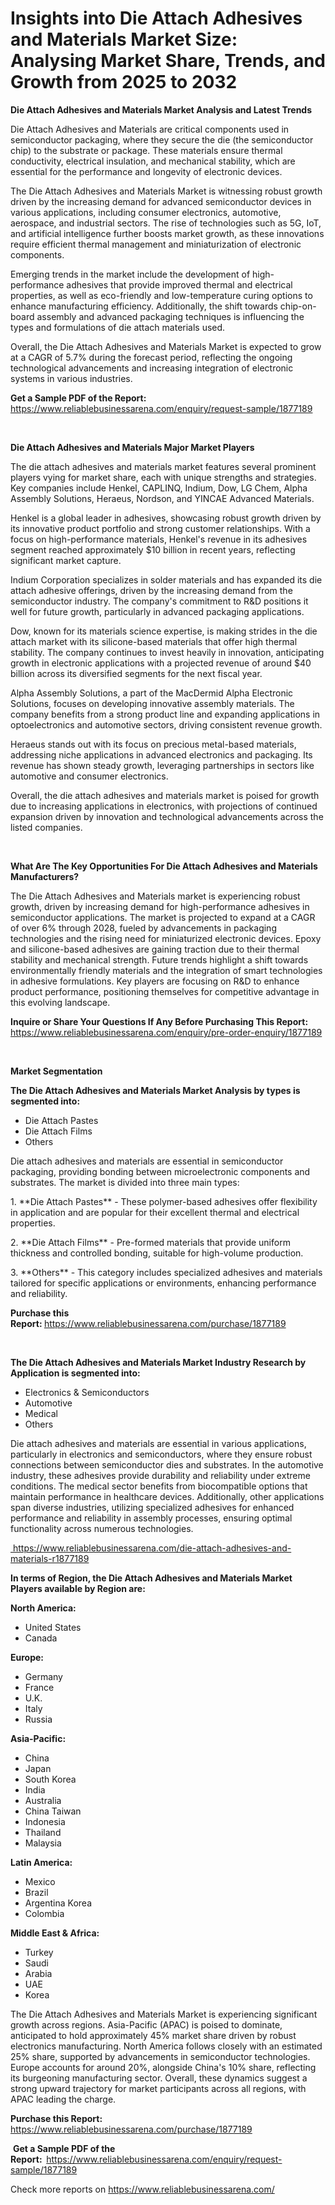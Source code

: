 <p><h1>Insights into Die Attach Adhesives and Materials Market Size: Analysing Market Share, Trends, and Growth from 2025 to 2032</h1></p><p><strong>Die Attach Adhesives and Materials Market Analysis and Latest Trends</strong></p>
<p><p>Die Attach Adhesives and Materials are critical components used in semiconductor packaging, where they secure the die (the semiconductor chip) to the substrate or package. These materials ensure thermal conductivity, electrical insulation, and mechanical stability, which are essential for the performance and longevity of electronic devices. </p><p>The Die Attach Adhesives and Materials Market is witnessing robust growth driven by the increasing demand for advanced semiconductor devices in various applications, including consumer electronics, automotive, aerospace, and industrial sectors. The rise of technologies such as 5G, IoT, and artificial intelligence further boosts market growth, as these innovations require efficient thermal management and miniaturization of electronic components.</p><p>Emerging trends in the market include the development of high-performance adhesives that provide improved thermal and electrical properties, as well as eco-friendly and low-temperature curing options to enhance manufacturing efficiency. Additionally, the shift towards chip-on-board assembly and advanced packaging techniques is influencing the types and formulations of die attach materials used.</p><p>Overall, the Die Attach Adhesives and Materials Market is expected to grow at a CAGR of 5.7% during the forecast period, reflecting the ongoing technological advancements and increasing integration of electronic systems in various industries.</p></p>
<p><strong>Get a Sample PDF of the Report:&nbsp;</strong> <a href="https://www.reliablebusinessarena.com/enquiry/request-sample/1877189?utm_campaign=2039&utm_medium=2&utm_source=Github&utm_content=ia&utm_term=03042025&utm_id=die-attach-adhesives-and-materials">https://www.reliablebusinessarena.com/enquiry/request-sample/1877189</a></p>
<p>&nbsp;</p>
<p><strong>Die Attach Adhesives and Materials Major Market Players</strong></p>
<p><p>The die attach adhesives and materials market features several prominent players vying for market share, each with unique strengths and strategies. Key companies include Henkel, CAPLINQ, Indium, Dow, LG Chem, Alpha Assembly Solutions, Heraeus, Nordson, and YINCAE Advanced Materials.</p><p>Henkel is a global leader in adhesives, showcasing robust growth driven by its innovative product portfolio and strong customer relationships. With a focus on high-performance materials, Henkel's revenue in its adhesives segment reached approximately $10 billion in recent years, reflecting significant market capture.</p><p>Indium Corporation specializes in solder materials and has expanded its die attach adhesive offerings, driven by the increasing demand from the semiconductor industry. The company's commitment to R&D positions it well for future growth, particularly in advanced packaging applications.</p><p>Dow, known for its materials science expertise, is making strides in the die attach market with its silicone-based materials that offer high thermal stability. The company continues to invest heavily in innovation, anticipating growth in electronic applications with a projected revenue of around $40 billion across its diversified segments for the next fiscal year.</p><p>Alpha Assembly Solutions, a part of the MacDermid Alpha Electronic Solutions, focuses on developing innovative assembly materials. The company benefits from a strong product line and expanding applications in optoelectronics and automotive sectors, driving consistent revenue growth.</p><p>Heraeus stands out with its focus on precious metal-based materials, addressing niche applications in advanced electronics and packaging. Its revenue has shown steady growth, leveraging partnerships in sectors like automotive and consumer electronics.</p><p>Overall, the die attach adhesives and materials market is poised for growth due to increasing applications in electronics, with projections of continued expansion driven by innovation and technological advancements across the listed companies.</p></p>
<p>&nbsp;</p>
<p><strong>What Are The Key Opportunities For Die Attach Adhesives and Materials Manufacturers?</strong></p>
<p><p>The Die Attach Adhesives and Materials market is experiencing robust growth, driven by increasing demand for high-performance adhesives in semiconductor applications. The market is projected to expand at a CAGR of over 6% through 2028, fueled by advancements in packaging technologies and the rising need for miniaturized electronic devices. Epoxy and silicone-based adhesives are gaining traction due to their thermal stability and mechanical strength. Future trends highlight a shift towards environmentally friendly materials and the integration of smart technologies in adhesive formulations. Key players are focusing on R&D to enhance product performance, positioning themselves for competitive advantage in this evolving landscape.</p></p>
<p><strong>Inquire or Share Your Questions If Any Before Purchasing This Report:</strong> <a href="https://www.reliablebusinessarena.com/enquiry/pre-order-enquiry/1877189?utm_campaign=2039&utm_medium=2&utm_source=Github&utm_content=ia&utm_term=03042025&utm_id=die-attach-adhesives-and-materials">https://www.reliablebusinessarena.com/enquiry/pre-order-enquiry/1877189</a></p>
<p>&nbsp;</p>
<p><strong>Market Segmentation</strong></p>
<p><strong>The Die Attach Adhesives and Materials Market Analysis by types is segmented into:</strong></p>
<p><ul><li>Die Attach Pastes</li><li>Die Attach Films</li><li>Others</li></ul></p>
<p><p>Die attach adhesives and materials are essential in semiconductor packaging, providing bonding between microelectronic components and substrates. The market is divided into three main types: </p><p>1. **Die Attach Pastes** - These polymer-based adhesives offer flexibility in application and are popular for their excellent thermal and electrical properties.</p><p>   </p><p>2. **Die Attach Films** - Pre-formed materials that provide uniform thickness and controlled bonding, suitable for high-volume production.</p><p>   </p><p>3. **Others** - This category includes specialized adhesives and materials tailored for specific applications or environments, enhancing performance and reliability.</p></p>
<p><strong>Purchase this Report:&nbsp;</strong><a href="https://www.reliablebusinessarena.com/purchase/1877189?utm_campaign=2039&utm_medium=2&utm_source=Github&utm_content=ia&utm_term=03042025&utm_id=die-attach-adhesives-and-materials">https://www.reliablebusinessarena.com/purchase/1877189</a></p>
<p>&nbsp;</p>
<p><strong>The Die Attach Adhesives and Materials Market Industry Research by Application is segmented into:</strong></p>
<p><ul><li>Electronics & Semiconductors</li><li>Automotive</li><li>Medical</li><li>Others</li></ul></p>
<p><p>Die attach adhesives and materials are essential in various applications, particularly in electronics and semiconductors, where they ensure robust connections between semiconductor dies and substrates. In the automotive industry, these adhesives provide durability and reliability under extreme conditions. The medical sector benefits from biocompatible options that maintain performance in healthcare devices. Additionally, other applications span diverse industries, utilizing specialized adhesives for enhanced performance and reliability in assembly processes, ensuring optimal functionality across numerous technologies.</p></p>
<p><a href="https://www.reliablebusinessarena.com/die-attach-adhesives-and-materials-r1877189?utm_campaign=2039&utm_medium=2&utm_source=Github&utm_content=ia&utm_term=03042025&utm_id=die-attach-adhesives-and-materials">&nbsp;https://www.reliablebusinessarena.com/die-attach-adhesives-and-materials-r1877189</a></p>
<p><strong>In terms of Region, the Die Attach Adhesives and Materials Market Players available by Region are:</strong></p>
<p>
    <p> <strong> North America: </strong>
        <ul>
            <li>United States</li>
            <li>Canada</li>
        </ul>
        </p> 
    <p> <strong> Europe: </strong>
        <ul>
            <li>Germany</li>
            <li>France</li>
            <li>U.K.</li>
            <li>Italy</li>
            <li>Russia</li>
        </ul>
        </p> 
    <p> <strong> Asia-Pacific: </strong>
        <ul>
            <li>China</li>
            <li>Japan</li>
            <li>South Korea</li>
            <li>India</li>
            <li>Australia</li>
            <li>China Taiwan</li>
            <li>Indonesia</li>
            <li>Thailand</li>
            <li>Malaysia</li>
        </ul>
        </p> 
    <p> <strong> Latin America: </strong>
        <ul>
            <li>Mexico</li>
            <li>Brazil</li>
            <li>Argentina Korea</li>
            <li>Colombia</li>
        </ul>
        </p> 
    <p> <strong> Middle East & Africa: </strong>
        <ul>
            <li>Turkey</li>
            <li>Saudi</li>
            <li>Arabia</li>
            <li>UAE</li>
            <li>Korea</li>
        </ul>
    </p>
    </p>
<p><p>The Die Attach Adhesives and Materials Market is experiencing significant growth across regions. Asia-Pacific (APAC) is poised to dominate, anticipated to hold approximately 45% market share driven by robust electronics manufacturing. North America follows closely with an estimated 25% share, supported by advancements in semiconductor technologies. Europe accounts for around 20%, alongside China's 10% share, reflecting its burgeoning manufacturing sector. Overall, these dynamics suggest a strong upward trajectory for market participants across all regions, with APAC leading the charge.</p></p>
<p><strong>Purchase this Report: </strong><a href="https://www.reliablebusinessarena.com/purchase/1877189?utm_campaign=2039&utm_medium=2&utm_source=Github&utm_content=ia&utm_term=03042025&utm_id=die-attach-adhesives-and-materials">https://www.reliablebusinessarena.com/purchase/1877189</a></p>
<p>&nbsp;<strong>Get a Sample PDF of the Report:&nbsp;&nbsp;</strong><a href="https://www.reliablebusinessarena.com/enquiry/request-sample/1877189?utm_campaign=2039&utm_medium=2&utm_source=Github&utm_content=ia&utm_term=03042025&utm_id=die-attach-adhesives-and-materials">https://www.reliablebusinessarena.com/enquiry/request-sample/1877189</a></p>
<p><strong></strong></p>
<p>Check more reports on <a href="https://www.reliablebusinessarena.com/?utm_campaign=2039&utm_medium=2&utm_source=Github&utm_content=ia&utm_term=03042025&utm_id=die-attach-adhesives-and-materials">https://www.reliablebusinessarena.com/</a></p>